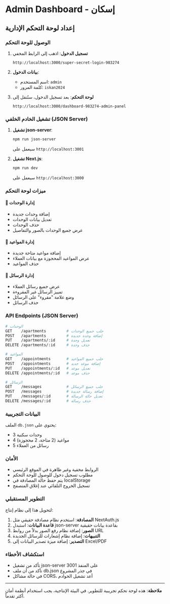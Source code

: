 # Admin Dashboard - إسكان

## إعداد لوحة التحكم الإدارية

### الوصول للوحة التحكم

1. **تسجيل الدخول**: اذهب إلى الرابط المخفي

   ```
   http://localhost:3000/super-secret-login-983274
   ```

2. **بيانات الدخول**:

   - اسم المستخدم: `admin`
   - كلمة المرور: `iskan2024`

3. **لوحة التحكم**: بعد تسجيل الدخول، ستُنقل إلى
   ```
   http://localhost:3000/dashboard-983274-admin-panel
   ```

### تشغيل الخادم الخلفي (JSON Server)

1. **تشغيل json-server**:

   ```bash
   npm run json-server
   ```

   سيعمل على `http://localhost:3001`

2. **تشغيل Next.js**:
   ```bash
   npm run dev
   ```
   سيعمل على `http://localhost:3000`

### ميزات لوحة التحكم

#### 📱 إدارة الوحدات

- إضافة وحدات جديدة
- تعديل بيانات الوحدات
- حذف الوحدات
- عرض جميع الوحدات بالصور والتفاصيل

#### 📅 إدارة المواعيد

- إضافة مواعيد متاحة جديدة
- عرض المواعيد المحجوزة مع بيانات العملاء
- حذف المواعيد

#### 📧 إدارة الرسائل

- عرض جميع رسائل العملاء
- تمييز الرسائل غير المقروءة
- وضع علامة "مقروء" على الرسائل
- حذف الرسائل

### API Endpoints (JSON Server)

```bash
# الوحدات
GET    /apartments         # جلب جميع الوحدات
POST   /apartments         # إضافة وحدة جديدة
PUT    /apartments/:id     # تعديل وحدة
DELETE /apartments/:id     # حذف وحدة

# المواعيد
GET    /appointments       # جلب جميع المواعيد
POST   /appointments       # إضافة موعد جديد
PUT    /appointments/:id   # تعديل موعد
DELETE /appointments/:id   # حذف موعد

# الرسائل
GET    /messages           # جلب جميع الرسائل
POST   /messages           # إضافة رسالة جديدة
PUT    /messages/:id       # تعديل حالة الرسالة
DELETE /messages/:id       # حذف رسالة
```

### البيانات التجريبية

الملف `db.json` يحتوي على:

- 3 وحدات سكنية
- 4 مواعيد (2 متاحة، 2 محجوزة)
- 5 رسائل من العملاء

### الأمان

- الروابط مخفية وغير ظاهرة في الموقع الرئيسي
- مطلوب تسجيل دخول للوصول للوحة التحكم
- يتم حفظ حالة المصادقة في localStorage
- تسجيل الخروج التلقائي عند إغلاق المتصفح

### التطوير المستقبلي

لتحويل هذا إلى نظام إنتاج:

1. **المصادقة**: استخدم نظام مصادقة حقيقي مثل NextAuth.js
2. **قاعدة البيانات**: استبدل json-server بقاعدة بيانات حقيقية
3. **الصور**: إضافة نظام رفع الصور بدلاً من روابط URL
4. **التنبيهات**: إضافة نظام إشعارات للرسائل الجديدة
5. **التصدير**: إضافة ميزة تصدير البيانات إلى Excel/PDF

### استكشاف الأخطاء

- تأكد من تشغيل json-server على المنفذ 3001
- تأكد من أن ملف db.json في جذر المشروع
- في حالة مشاكل CORS، أعد تشغيل الخوادم

---

**ملاحظة**: هذه لوحة تحكم تجريبية للتطوير. في البيئة الإنتاجية، يجب استخدام أنظمة أمان أكثر تقدماً.
